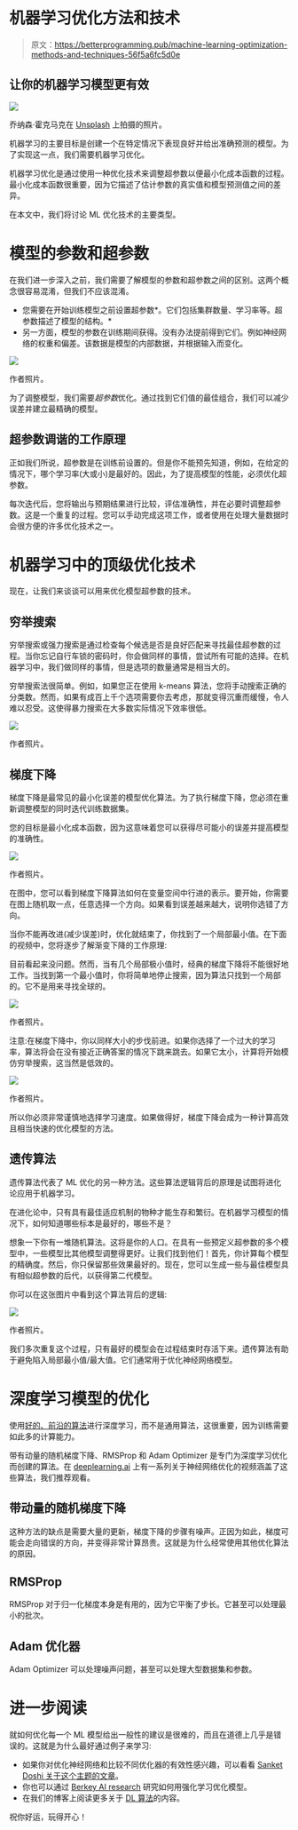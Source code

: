 # 机器学习优化方法和技术

> 原文：<https://betterprogramming.pub/machine-learning-optimization-methods-and-techniques-56f5a6fc5d0e>

## 让你的机器学习模型更有效

![](img/78eb6c04cc61e5ea0216cac7a5b0b6ea.png)

乔纳森·霍克马克在 [Unsplash](https://unsplash.com/s/photos/perfect?utm_source=unsplash&utm_medium=referral&utm_content=creditCopyText) 上拍摄的照片。

机器学习的主要目标是创建一个在特定情况下表现良好并给出准确预测的模型。为了实现这一点，我们需要机器学习优化。

机器学习优化是通过使用一种优化技术来调整超参数以便最小化成本函数的过程。最小化成本函数很重要，因为它描述了估计参数的真实值和模型预测值之间的差异。

在本文中，我们将讨论 ML 优化技术的主要类型。

# 模型的参数和超参数

在我们进一步深入之前，我们需要了解模型的参数和超参数之间的区别。这两个概念很容易混淆，但我们不应该混淆。

*   您需要在开始训练模型之前设置超参数*。它们包括集群数量、学习率等。超参数描述了模型的结构。*
*   另一方面，模型的参数在训练期间获得。没有办法提前得到它们。例如神经网络的权重和偏差。该数据是模型的内部数据，并根据输入而变化。

![](img/24dbb8f8a9cf42067b9cf0b748314ac2.png)

作者照片。

为了调整模型，我们需要*超参数*优化。通过找到它们值的最佳组合，我们可以减少误差并建立最精确的模型。

## 超参数调谐的工作原理

正如我们所说，超参数是在训练前设置的。但是你不能预先知道，例如，在给定的情况下，哪个学习率(大或小)是最好的。因此，为了提高模型的性能，必须优化超参数。

每次迭代后，您将输出与预期结果进行比较，评估准确性，并在必要时调整超参数。这是一个重复的过程。您可以手动完成这项工作，或者使用在处理大量数据时会很方便的许多优化技术之一。

# 机器学习中的顶级优化技术

现在，让我们来谈谈可以用来优化模型超参数的技术。

## 穷举搜索

穷举搜索或强力搜索是通过检查每个候选是否是良好匹配来寻找最佳超参数的过程。当你忘记自行车锁的密码时，你会做同样的事情，尝试所有可能的选择。在机器学习中，我们做同样的事情，但是选项的数量通常是相当大的。

穷举搜索法很简单。例如，如果您正在使用 k-means 算法，您将手动搜索正确的分类数。然而，如果有成百上千个选项需要你去考虑，那就变得沉重而缓慢，令人难以忍受。这使得暴力搜索在大多数实际情况下效率很低。

![](img/538ed8c1249ff597058b07b76e3ff6dd.png)

作者照片。

## 梯度下降

梯度下降是最常见的最小化误差的模型优化算法。为了执行梯度下降，您必须在重新调整模型的同时迭代训练数据集。

您的目标是最小化成本函数，因为这意味着您可以获得尽可能小的误差并提高模型的准确性。

![](img/df1906cd67e26fef8e4bab4785f1a09b.png)

作者照片。

在图中，您可以看到梯度下降算法如何在变量空间中行进的表示。要开始，你需要在图上随机取一点，任意选择一个方向。如果看到误差越来越大，说明你选错了方向。

当你不能再改进(减少误差)时，优化就结束了，你找到了一个局部最小值。在下面的视频中，您将逐步了解渐变下降的工作原理:

目前看起来没问题。然而，当有几个局部极小值时，经典的梯度下降将不能很好地工作。当找到第一个最小值时，你将简单地停止搜索，因为算法只找到一个局部的。它不是用来寻找全球的。

![](img/2b8f1b71fd66f2104045543a3e928936.png)

作者照片。

注意:在梯度下降中，你以同样大小的步伐前进。如果你选择了一个过大的学习率，算法将会在没有接近正确答案的情况下跳来跳去。如果它太小，计算将开始模仿穷举搜索，这当然是低效的。

![](img/75d330f3b4cbe251d23cb3869f7f88ef.png)

作者照片。

所以你必须非常谨慎地选择学习速度。如果做得好，梯度下降会成为一种计算高效且相当快速的优化模型的方法。

## 遗传算法

遗传算法代表了 ML 优化的另一种方法。这些算法逻辑背后的原理是试图将进化论应用于机器学习。

在进化论中，只有具有最佳适应机制的物种才能生存和繁衍。在机器学习模型的情况下，如何知道哪些标本是最好的，哪些不是？

想象一下你有一堆随机算法。这将是你的人口。在具有一些预定义超参数的多个模型中，一些模型比其他模型调整得更好。让我们找到他们！首先，你计算每个模型的精确度。然后，你只保留那些效果最好的。现在，您可以生成一些与最佳模型具有相似超参数的后代，以获得第二代模型。

你可以在这张图片中看到这个算法背后的逻辑:

![](img/f325eb7b92d1b91e2678c83efddc182c.png)

作者照片。

我们多次重复这个过程，只有最好的模型会在过程结束时存活下来。遗传算法有助于避免陷入局部最小值/最大值。它们通常用于优化神经网络模型。

# 深度学习模型的优化

使用[好的、前沿的算法](http://lipiji.com/docs/li2017optdl.pdf)进行深度学习，而不是通用算法，这很重要，因为训练需要如此多的计算能力。

带有动量的随机梯度下降、RMSProp 和 Adam Optimizer 是专门为深度学习优化而创建的算法。在 [deeplearning.ai](http://deeplearning.ai) 上有一系列关于神经网络优化的视频涵盖了这些算法，我们推荐观看。

## 带动量的随机梯度下降

这种方法的缺点是需要大量的更新，梯度下降的步骤有噪声。正因为如此，梯度可能会走向错误的方向，并变得非常计算昂贵。这就是为什么经常使用其他优化算法的原因。

## RMSProp

RMSProp 对于归一化梯度本身是有用的，因为它平衡了步长。它甚至可以处理最小的批次。

## Adam 优化器

Adam Optimizer 可以处理噪声问题，甚至可以处理大型数据集和参数。

# 进一步阅读

就如何优化每一个 ML 模型给出一般性的建议是很难的，而且在道德上几乎是错误的。这就是为什么最好通过例子来学习:

*   如果你对优化神经网络和比较不同优化器的有效性感兴趣，可以看看 [Sanket Doshi 关于这个主题的文章](https://towardsdatascience.com/optimizers-for-training-neural-network-59450d71caf6)。
*   你也可以通过 [Berkey AI research](https://bair.berkeley.edu/blog/2017/09/12/learning-to-optimize-with-rl/) 研究如何用强化学习优化模型。
*   在我们的博客上阅读更多关于 [DL 算法](https://serokell.io/blog/deep-learning-and-neural-network-guide)的内容。

祝你好运，玩得开心！